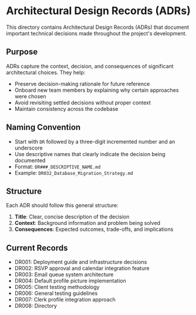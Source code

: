 # Architectural Design Records (ADRs)

This directory contains Architectural Design Records (ADRs) that document important technical decisions made throughout the project's development.

## Purpose

ADRs capture the context, decision, and consequences of significant architectural choices. They help:
- Preserve decision-making rationale for future reference
- Onboard new team members by explaining why certain approaches were chosen
- Avoid revisiting settled decisions without proper context
- Maintain consistency across the codebase

## Naming Convention

- Start with `DR` followed by a three-digit incremented number and an underscore
- Use descriptive names that clearly indicate the decision being documented
- Format: `DR###_DESCRIPTIVE_NAME.md`
- Example: `DR032_Database_Migration_Strategy.md`

## Structure

Each ADR should follow this general structure:
1. **Title**: Clear, concise description of the decision
2. **Context**: Background information and problem being solved
3. **Consequences**: Expected outcomes, trade-offs, and implications

## Current Records

- DR001: Deployment guide and infrastructure decisions
- DR002: RSVP approval and calendar integration feature
- DR003: Email queue system architecture
- DR004: Default profile picture implementation
- DR005: Client testing methodology
- DR006: General testing guidelines
- DR007: Clerk profile integration approach
- DR008: Directory